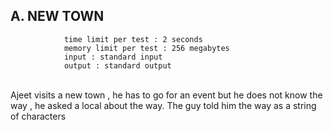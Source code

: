 ## A. NEW TOWN
                time limit per test : 2 seconds
                memory limit per test : 256 megabytes
                input : standard input
                output : standard output
<br>
Ajeet visits a new town , he has to go for an event but he does not know the way , he asked a local about the way. The guy told him the way as a string of characters
